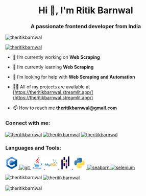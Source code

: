 <h1 align="center">Hi 👋, I'm Ritik Barnwal</h1>
<h3 align="center">A passionate frontend developer from India</h3>

<p align="left"> <img src="https://komarev.com/ghpvc/?username=theritikbarnwal&label=Profile%20views&color=0e75b6&style=flat" alt="theritikbarnwal" /> </p>

<p align="left"> <a href="https://twitter.com/theritikbarnwal" target="blank"><img src="https://img.shields.io/twitter/follow/theritikbarnwal?logo=twitter&style=for-the-badge" alt="theritikbarnwal" /></a> </p>

- 🔭 I’m currently working on **Web Scraping**

- 🌱 I’m currently learning **Web Scraping**

- 🤝 I’m looking for help with **Web Scraping and Automation**

- 👨‍💻 All of my projects are available at [https://theritikbarnwal.streamlit.app/](https://theritikbarnwal.streamlit.app/)

- 📫 How to reach me **theritikbarnwal@gmail.com**

<h3 align="left">Connect with me:</h3>
<p align="left">
<a href="https://twitter.com/theritikbarnwal" target="blank"><img align="center" src="https://raw.githubusercontent.com/rahuldkjain/github-profile-readme-generator/master/src/images/icons/Social/twitter.svg" alt="theritikbarnwal" height="30" width="40" /></a>
<a href="https://linkedin.com/in/theritikbarnwal" target="blank"><img align="center" src="https://raw.githubusercontent.com/rahuldkjain/github-profile-readme-generator/master/src/images/icons/Social/linked-in-alt.svg" alt="theritikbarnwal" height="30" width="40" /></a>
<a href="https://instagram.com/theritikbarnwal" target="blank"><img align="center" src="https://raw.githubusercontent.com/rahuldkjain/github-profile-readme-generator/master/src/images/icons/Social/instagram.svg" alt="theritikbarnwal" height="30" width="40" /></a>
</p>

<h3 align="left">Languages and Tools:</h3>
<p align="left"> <a href="https://www.cprogramming.com/" target="_blank" rel="noreferrer"> <img src="https://raw.githubusercontent.com/devicons/devicon/master/icons/c/c-original.svg" alt="c" width="40" height="40"/> </a> <a href="https://git-scm.com/" target="_blank" rel="noreferrer"> <img src="https://www.vectorlogo.zone/logos/git-scm/git-scm-icon.svg" alt="git" width="40" height="40"/> </a> <a href="https://www.java.com" target="_blank" rel="noreferrer"> <img src="https://raw.githubusercontent.com/devicons/devicon/master/icons/java/java-original.svg" alt="java" width="40" height="40"/> </a> <a href="https://www.mysql.com/" target="_blank" rel="noreferrer"> <img src="https://raw.githubusercontent.com/devicons/devicon/master/icons/mysql/mysql-original-wordmark.svg" alt="mysql" width="40" height="40"/> </a> <a href="https://pandas.pydata.org/" target="_blank" rel="noreferrer"> <img src="https://raw.githubusercontent.com/devicons/devicon/2ae2a900d2f041da66e950e4d48052658d850630/icons/pandas/pandas-original.svg" alt="pandas" width="40" height="40"/> </a> <a href="https://www.python.org" target="_blank" rel="noreferrer"> <img src="https://raw.githubusercontent.com/devicons/devicon/master/icons/python/python-original.svg" alt="python" width="40" height="40"/> </a> <a href="https://seaborn.pydata.org/" target="_blank" rel="noreferrer"> <img src="https://seaborn.pydata.org/_images/logo-mark-lightbg.svg" alt="seaborn" width="40" height="40"/> </a> <a href="https://www.selenium.dev" target="_blank" rel="noreferrer"> <img src="https://raw.githubusercontent.com/detain/svg-logos/780f25886640cef088af994181646db2f6b1a3f8/svg/selenium-logo.svg" alt="selenium" width="40" height="40"/> </a> </p>

<p><img align="left" src="https://github-readme-stats.vercel.app/api/top-langs?username=theritikbarnwal&show_icons=true&locale=en&layout=compact" alt="theritikbarnwal" /></p>

<p>&nbsp;<img align="center" src="https://github-readme-stats.vercel.app/api?username=theritikbarnwal&show_icons=true&locale=en" alt="theritikbarnwal" /></p>

<p><img align="center" src="https://github-readme-streak-stats.herokuapp.com/?user=theritikbarnwal&" alt="theritikbarnwal" /></p>
